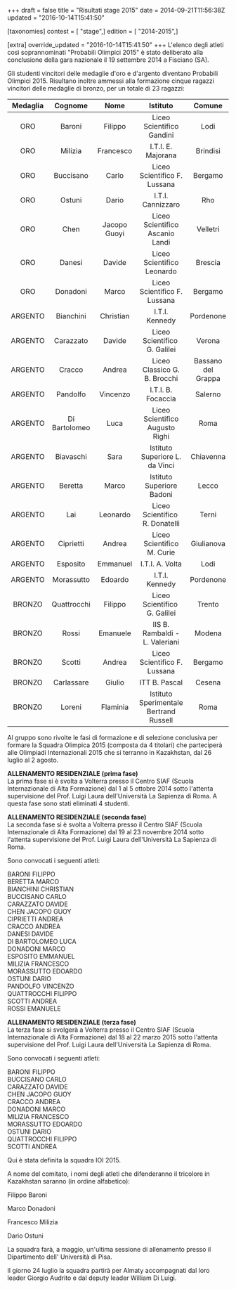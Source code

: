 +++
draft = false
title = "Risultati stage 2015"
date = 2014-09-21T11:56:38Z
updated = "2016-10-14T15:41:50"

[taxonomies]
contest = [ "stage",]
edition = [ "2014-2015",]

[extra]
override_updated = "2016-10-14T15:41:50"
+++
L'elenco degli atleti così soprannominati "Probabili Olimpici 2015" è stato deliberato alla conclusione della gara nazionale il 19 settembre 2014 a Fisciano (SA).

Gli studenti vincitori delle medaglie d'oro e d'argento diventano Probabili Olimpici 2015. Risultano inoltre ammessi alla formazione cinque ragazzi vincitori delle medaglie di bronzo, per un totale di 23 ragazzi:

| **Medaglia** |  **Cognome**  |   **Nome**   |              **Istituto**              |     **Comune**     | **classe** |
| :----------: | :-----------: | :----------: | :------------------------------------: | :----------------: | :--------: |
|     ORO      |    Baroni     |   Filippo    |       Liceo Scientifico Gandini        |        Lodi        |     IV     |
|     ORO      |    Milizia    |  Francesco   |           I.T.I. E. Majorana           |      Brindisi      |     V      |
|     ORO      |   Buccisano   |    Carlo     |      Liceo Scientifico F. Lussana      |      Bergamo       |     IV     |
|     ORO      |    Ostuni     |    Dario     |           I.T.I. Cannizzaro            |        Rho         |     V      |
|     ORO      |     Chen      | Jacopo Guoyi |    Liceo Scientifico Ascanio Landi     |      Velletri      |    III     |
|     ORO      |    Danesi     |    Davide    |       Liceo Scientifico Leonardo       |      Brescia       |     V      |
|     ORO      |   Donadoni    |    Marco     |      Liceo Scientifico F. Lussana      |      Bergamo       |    III     |
|   ARGENTO    |   Bianchini   |  Christian   |             I.T.I. Kennedy             |     Pordenone      |    III     |
|   ARGENTO    |   Carazzato   |    Davide    |     Liceo Scientifico  G. Galilei      |       Verona       |     V      |
|   ARGENTO    |    Cracco     |    Andrea    |      Liceo Classico G. B. Brocchi      | Bassano del Grappa |     IV     |
|   ARGENTO    |   Pandolfo    |   Vincenzo   |           I.T.I. B. Focaccia           |      Salerno       |     V      |
|   ARGENTO    | Di Bartolomeo |     Luca     |    Liceo Scientifico Augusto Righi     |        Roma        |     IV     |
|   ARGENTO    |   Biavaschi   |     Sara     |     Istituto Superiore L. da Vinci     |     Chiavenna      |     V      |
|   ARGENTO    |    Beretta    |    Marco     |       Istituto Superiore Badoni        |       Lecco        |     V      |
|   ARGENTO    |      Lai      |   Leonardo   |    Liceo Scientifico  R. Donatelli     |       Terni        |     IV     |
|   ARGENTO    |   Ciprietti   |    Andrea    |       Liceo Scientifico M. Curie       |     Giulianova     |     II     |
|   ARGENTO    |   Esposito    |   Emmanuel   |            I.T.I. A. Volta             |        Lodi        |     IV     |
|   ARGENTO    |  Morassutto   |   Edoardo    |             I.T.I. Kennedy             |     Pordenone      |     IV     |
|    BRONZO    |  Quattrocchi  |   Filippo    |     Liceo Scientifico  G. Galilei      |       Trento       |     IV     |
|    BRONZO    |     Rossi     |   Emanuele   |     IIS B. Rambaldi - L. Valeriani     |       Modena       |     V      |
|    BRONZO    |    Scotti     |    Andrea    |      Liceo Scientifico F. Lussana      |      Bergamo       |     V      |
|    BRONZO    |  Carlassare   |    Giulio    |             ITT B. Pascal              |       Cesena       |    III     |
|    BRONZO    |    Loreni     |   Flaminia   | Istituto Sperimentale Bertrand Russell |        Roma        |     V      |

Al gruppo sono rivolte le fasi di formazione e di selezione conclusiva per formare la Squadra Olimpica 2015 (composta da 4 titolari) che parteciperà alle Olimpiadi Internazionali 2015 che si terranno in Kazakhstan, dal 26 luglio al 2 agosto.

**ALLENAMENTO RESIDENZIALE (prima fase)**<br/> La prima fase si è svolta a Volterra presso il Centro SIAF (Scuola Internazionale di Alta Formazione) dal 1 al 5 ottobre 2014 sotto l'attenta supervisione del Prof. Luigi Laura dell'Università La Sapienza di Roma. A questa fase sono stati eliminati 4 studenti.

**ALLENAMENTO RESIDENZIALE (seconda fase)**<br/> La seconda fase si è svolta a Volterra presso il Centro SIAF (Scuola Internazionale di Alta Formazione) dal 19 al 23 novembre 2014 sotto l'attenta supervisione del Prof. Luigi Laura dell'Università La Sapienza di Roma.

Sono convocati i seguenti atleti:

BARONI FILIPPO<br/> BERETTA MARCO<br/> BIANCHINI CHRISTIAN<br/> BUCCISANO CARLO<br/> CARAZZATO DAVIDE<br/> CHEN JACOPO GUOY<br/> CIPRIETTI ANDREA<br/> CRACCO ANDREA<br/> DANESI DAVIDE<br/> DI BARTOLOMEO LUCA<br/> DONADONI MARCO<br/> ESPOSITO EMMANUEL<br/> MILIZIA FRANCESCO<br/> MORASSUTTO EDOARDO<br/> OSTUNI DARIO<br/> PANDOLFO VINCENZO<br/> QUATTROCCHI FILIPPO<br/> SCOTTI ANDREA<br/> ROSSI EMANUELE

**ALLENAMENTO RESIDENZIALE (terza fase)**<br/> La terza fase si svolgerà a Volterra presso il Centro SIAF (Scuola Internazionale di Alta Formazione) dal 18 al 22 marzo 2015 sotto l'attenta supervisione del Prof. Luigi Laura dell'Università La Sapienza di Roma.

Sono convocati i seguenti atleti:

BARONI FILIPPO<br/> BUCCISANO CARLO<br/> CARAZZATO DAVIDE<br/> CHEN JACOPO GUOY<br/> CRACCO ANDREA<br/> DONADONI MARCO<br/> MILIZIA FRANCESCO<br/> MORASSUTTO EDOARDO<br/> OSTUNI DARIO<br/> QUATTROCCHI FILIPPO<br/> SCOTTI ANDREA

Qui è stata definita la squadra IOI 2015.

A nome del comitato, i nomi degli atleti che difenderanno il tricolore in Kazakhstan saranno (in ordine alfabetico):

Filippo Baroni

Marco Donadoni

Francesco Milizia

Dario Ostuni

La squadra farà, a maggio, un'ultima sessione di allenamento presso il Dipartimento dell' Università di Pisa.

Il giorno 24 luglio la squadra partirà per Almaty accompagnati dal loro leader Giorgio Audrito e dal deputy leader William Di Luigi.
